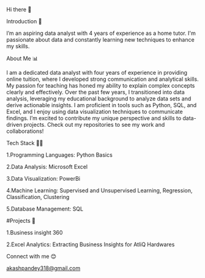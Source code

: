 Hi there 👋

Introduction 🌟

I’m an aspiring data analyst with 4 years of experience as a home tutor. I'm passionate about data and constantly learning new techniques to enhance my skills.


About Me 📊

I am a dedicated data analyst with four years of experience in providing online tuition, where I developed strong communication and analytical skills. My passion for teaching has honed my ability to explain complex concepts clearly and effectively.
Over the past few years, I transitioned into data analysis, leveraging my educational background to analyze data sets and derive actionable insights. I am proficient in tools such as Python, SQL, and Excel, and I enjoy using data visualization techniques to communicate findings.
I’m excited to contribute my unique perspective and skills to data-driven projects. Check out my repositories to see my work and collaborations!


Tech Stack 👩‍💻

1.Programming Languages: Python Basics

2.Data Analysis: Microsoft Excel

3.Data Visualization: PowerBi

4.Machine Learning: Supervised and Unsupervised Learning, Regression, Classification, Clustering

5.Database Management: SQL

#Projects 🚀

1.Business insight 360

2.Excel Analytics: Extracting Business Insights for AtliQ Hardwares

Connect with me 😊

akashpandey318@gmail.com

